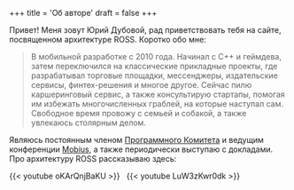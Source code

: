 +++
title = 'Об авторе'
draft = false
+++

Привет! Меня зовут Юрий Дубовой, рад приветствовать тебя на сайте, посвященном архитектуре ROSS. Коротко обо мне:

>В мобильной разработке с 2010 года. Начинал с С++ и геймдева, затем переключился на классические прикладные проекты, где разрабатывал торговые площадки, мессенджеры, издательские сервисы, финтех-решения и многое другое. Сейчас пилю каршеринговый сервис, а также консультирую стартапы, помогая им избежать многочисленных граблей, на которые наступал сам. Свободное время провожу с семьей и собакой, а также увлекаюсь столярным делом.

Являюсь постоянным членом [Программного Комитета](https://mobiusconf.com/organizers/) и ведущим конференции [Mobius](https://mobiusconf.com), а также периодически выступаю с докладами. Про архитектуру ROSS рассказываю здесь:

{{< youtube oKArQnjBaKU >}}
&nbsp;
{{< youtube LuW3zKwr0dk >}}
